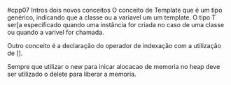#cpp07
Intros dois novos conceitos
O conceito de Template que é um tipo genérico, indicando que a classe ou a variavel um um template. O tipo T ser[a especificado quando uma instância for criada no caso de uma classe ou quando a varivel for chamada.

Outro conceito é a declaração do operador de indexação com a utilização de [].

Sempre que utilizar o new para inicar alocacao de memoria no heap deve ser utilizado o delete para liberar a memoria.
